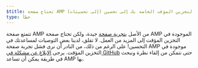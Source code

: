 ```yaml
---
$title: تحتاج صفحة AMP الموجودة في التخزين المؤقت الخاصة بك إلى تحسين (إلى تحسينات).
type: خطأ
---
```


تتمتع صفحة AMP من الأصل [بتجربة صفحة](https://developers.google.com/search/docs/guides/page-experience) جيدة، ولكن تحتاج صفحة AMP الموجودة في التخزين المؤقت إلى المزيد من العمل. لا تقلق، لدينا بعض التوصيات لمساعدتك في التحسين! على الرغم من ذلك، من النادر أن نرى فشل تجربة صفحة AMP موجودة في التخزين المؤقت. يرجى [ الإبلاغ عن مشكلة في GitHub](https://github.com/ampproject/amphtml/issues/new?assignees=&labels=Type:+Page+experience&template=page-experience.md&title=Page+experience+issue) حتى نتمكن من إلقاء نظرة ونبحث في طريقة يمكن أن تساعد AMP بها.
